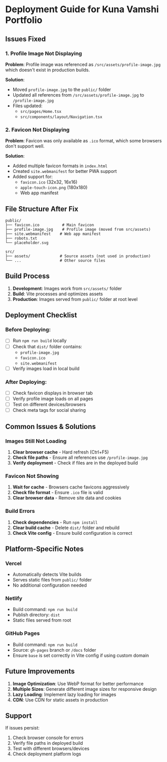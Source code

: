 # Deployment Guide for Kuna Vamshi Portfolio

## Issues Fixed

### 1. Profile Image Not Displaying
**Problem**: Profile image was referenced as `/src/assets/profile-image.jpg` which doesn't exist in production builds.

**Solution**: 
- Moved `profile-image.jpg` to the `public/` folder
- Updated all references from `/src/assets/profile-image.jpg` to `/profile-image.jpg`
- Files updated:
  - `src/pages/Home.tsx`
  - `src/components/layout/Navigation.tsx`

### 2. Favicon Not Displaying
**Problem**: Favicon was only available as `.ico` format, which some browsers don't support well.

**Solution**:
- Added multiple favicon formats in `index.html`
- Created `site.webmanifest` for better PWA support
- Added support for:
  - `favicon.ico` (32x32, 16x16)
  - `apple-touch-icon.png` (180x180)
  - Web app manifest

## File Structure After Fix

```
public/
├── favicon.ico          # Main favicon
├── profile-image.jpg    # Profile image (moved from src/assets)
├── site.webmanifest    # Web app manifest
├── robots.txt
└── placeholder.svg

src/
├── assets/             # Source assets (not used in production)
└── ...                 # Other source files
```

## Build Process

1. **Development**: Images work from `src/assets/` folder
2. **Build**: Vite processes and optimizes assets
3. **Production**: Images served from `public/` folder at root level

## Deployment Checklist

### Before Deploying:
- [ ] Run `npm run build` locally
- [ ] Check that `dist/` folder contains:
  - `profile-image.jpg`
  - `favicon.ico`
  - `site.webmanifest`
- [ ] Verify images load in local build

### After Deploying:
- [ ] Check favicon displays in browser tab
- [ ] Verify profile image loads on all pages
- [ ] Test on different devices/browsers
- [ ] Check meta tags for social sharing

## Common Issues & Solutions

### Images Still Not Loading
1. **Clear browser cache** - Hard refresh (Ctrl+F5)
2. **Check file paths** - Ensure all references use `/profile-image.jpg`
3. **Verify deployment** - Check if files are in the deployed build

### Favicon Not Showing
1. **Wait for cache** - Browsers cache favicons aggressively
2. **Check file format** - Ensure `.ico` file is valid
3. **Clear browser data** - Remove site data and cookies

### Build Errors
1. **Check dependencies** - Run `npm install`
2. **Clear build cache** - Delete `dist/` folder and rebuild
3. **Check Vite config** - Ensure build configuration is correct

## Platform-Specific Notes

### Vercel
- Automatically detects Vite builds
- Serves static files from `public/` folder
- No additional configuration needed

### Netlify
- Build command: `npm run build`
- Publish directory: `dist`
- Static files served from root

### GitHub Pages
- Build command: `npm run build`
- Source: `gh-pages` branch or `/docs` folder
- Ensure `base` is set correctly in Vite config if using custom domain

## Future Improvements

1. **Image Optimization**: Use WebP format for better performance
2. **Multiple Sizes**: Generate different image sizes for responsive design
3. **Lazy Loading**: Implement lazy loading for images
4. **CDN**: Use CDN for static assets in production

## Support

If issues persist:
1. Check browser console for errors
2. Verify file paths in deployed build
3. Test with different browsers/devices
4. Check deployment platform logs
